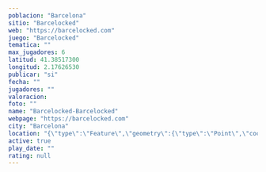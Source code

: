 ```yaml
---
poblacion: "Barcelona"
sitio: "Barcelocked"
web: "https://barcelocked.com"
juego: "Barcelocked"
tematica: ""
max_jugadores: 6
latitud: 41.38517300
longitud: 2.17626530
publicar: "si"
fecha: ""
jugadores: ""
valoracion: 
foto: ""
name: "Barcelocked-Barcelocked"
webpage: "https://barcelocked.com"
city: "Barcelona"
location: "{\"type\":\"Feature\",\"geometry\":{\"type\":\"Point\",\"coordinates\":[2.1762653,41.385173]}}"
active: true
play_date: ""
rating: null
---
```

